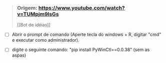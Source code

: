 > ### Origem: https://www.youtube.com/watch?v=TUMpjm9lsGs
> [[Bot de idéias]]

- [ ] Abrir o prompt de comando (Aperte tecla do windows + R, digitar "cmd" e executar como administrador).
- [ ] digite o seguinte comando: "pip install PyWinCtl==0.0.38" (sem as aspas)


